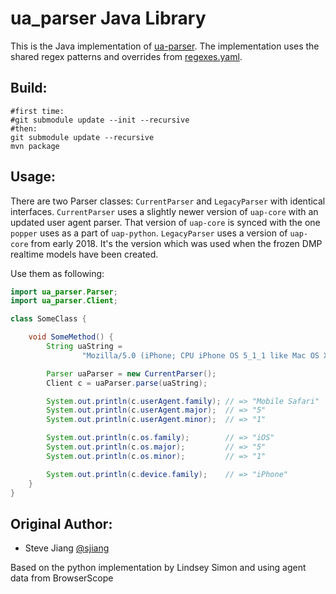 ua_parser Java Library
======================

This is the Java implementation of [ua-parser](https://github.com/ua-parser).
The implementation uses the shared regex patterns and overrides from [regexes.yaml](https://github.com/ua-parser/uap-core/blob/master/regexes.yaml).

Build:
------

```
#first time:
#git submodule update --init --recursive
#then:
git submodule update --recursive
mvn package
```

Usage:
--------

There are two Parser classes: `CurrentParser` and `LegacyParser` with identical interfaces.
`CurrentParser` uses a slightly newer version of `uap-core` with an updated user agent parser.
That version of `uap-core` is synced with the one `popper` uses as a part of `uap-python`.
`LegacyParser` uses a version of `uap-core` from early 2018. It's the version which was used
when the frozen DMP realtime models have been created.

Use them as following:

```java
import ua_parser.Parser;
import ua_parser.Client;

class SomeClass {

    void SomeMethod() {
        String uaString = 
                "Mozilla/5.0 (iPhone; CPU iPhone OS 5_1_1 like Mac OS X) AppleWebKit/534.46 (KHTML, like Gecko) Version/5.1 Mobile/9B206 Safari/7534.48.3";

        Parser uaParser = new CurrentParser();
        Client c = uaParser.parse(uaString);

        System.out.println(c.userAgent.family); // => "Mobile Safari"
        System.out.println(c.userAgent.major);  // => "5"
        System.out.println(c.userAgent.minor);  // => "1"

        System.out.println(c.os.family);        // => "iOS"
        System.out.println(c.os.major);         // => "5"
        System.out.println(c.os.minor);         // => "1"

        System.out.println(c.device.family);    // => "iPhone"
    }
}
```

Original Author:
-------

* Steve Jiang [@sjiang](https://twitter.com/sjiang)

Based on the python implementation by Lindsey Simon and using agent data from BrowserScope
